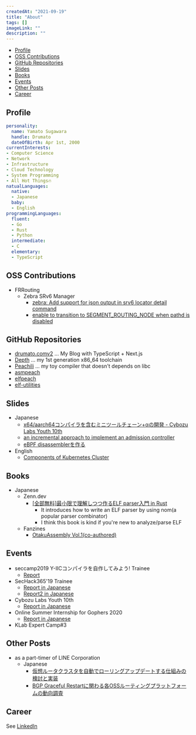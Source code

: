 ```yaml
---
createdAt: "2021-09-19"
title: "About"
tags: []
imageLink: ""
description: ""
---
```


- [Profile](#profile)
- [OSS Contributions](#oss-contributions)
- [GitHub Repositories](#github-repositories)
- [Slides](#slides)
- [Books](#books)
- [Events](#events)
- [Other Posts](#other-posts)
- [Career](#career)

## Profile

```yaml
personality:
  name: Yamato Sugawara
  handle: Drumato
  dateOfBirth: Apr 1st, 2000
currentInterests:
- Computer Science
- Network
- Infrastructure
- Cloud Technology
- System Programming
- All Hot Things🔥
natualLanguages:
  native:
  - Japanese
  baby:
  - English
programmingLanguages:
  fluent:
  - Go
  - Rust
  - Python
  intermediate:
  - C
  elementary:
  - TypeScript
```

## OSS Contributions

- FRRouting
  - Zebra SRv6 Manager
    - [zebra: Add support for json output in srv6 locator detail command](https://github.com/FRRouting/frr/pull/9899)
    - [enable to transition to SEGMENT_ROUTING_NODE when pathd is disabled](https://github.com/FRRouting/frr/pull/10350)

## GitHub Repositories

- [drumato.comv2](https://github.com/Drumato/drumato.comv2) ... My Blog with TypeScript + Next.js
- [Depth](https://github.com/Drumato/Depth) ... my 1st generation x86_64 toolchain
- [Peachili](https://github.com/Drumato/Peachili) ... my toy compiler that doesn't depends on libc
- [asmpeach](https://github.com/Drumato/asmpeach)
- [elfpeach](https://github.com/Drumato/elfpeach)
- [elf-utilities](https://github.com/Drumato/elf-utilities)

## Slides

- Japanese
  - [x64/aarch64コンパイラを含むミニツールチェーン+αの開発 - Cybozu Labs Youth 10th](https://speakerdeck.com/drumato/cybozu-labs-youth-10th)
  - [an incremental approach to implement an admission controller](https://speakerdeck.com/drumato/an-incremental-approach-to-implement-an-admission-controller)
  - [eBPF disassemblerを作る](https://speakerdeck.com/drumato/writing-an-experimental-ebpf-disassembler)
- English
  - [Components of Kubernetes Cluster](https://speakerdeck.com/drumato/components-of-kubernetes-cluster)

## Books

- Japanese
  - Zenn.dev
    - [[全部無料]最小限で理解しつつ作るELF parser入門 in Rust](https://zenn.dev/drumato/books/afc3e00a4c7f1d)
      - It introduces how to write an ELF parser by using nom(a popular parser combinator)
      - I think this book is kind if you're new to analyze/parse ELF
  - Fanzines
    - [OtakuAssembly Vol.1(co-authored)](https://booth.pm/ja/items/1578084)

## Events

- seccamp2019 Y-ⅡCコンパイラを自作してみよう! Trainee
  - [Report](https://www.drumato.com/ja/posts/c-compiler-at-seccamp2019/)
- SecHack365'19 Trainee
  - [Report in Japanese](https://www.drumato.com/ja/posts/execution-program-infra-at-sechack365/)
  - [Report2 in Japanese](https://www.drumato.com/ja/posts/execution-program-infra-in-rust/)
- Cybozu Labs Youth 10th
  - [Report in Japanese](https://www.drumato.com/ja/posts/cybozu-labs-youth-10th/)
- Online Summer Internship for Gophers 2020
  - [Report in Japanese](https://www.drumato.com/ja/posts/online-summer-internship-for-gophers-2020/)
- KLab Expert Camp#3

## Other Posts

- as a part-timer of LINE Corporation
  - Japanese
    - [仮想ルータクラスタを自動でローリングアップデートする仕組みの検討と実装](https://engineering.linecorp.com/ja/blog/rollingupdate-vrouter-cluster/)
    - [BGP Graceful Restartに関わる各OSSルーティングプラットフォームの動向調査](https://engineering.linecorp.com/ja/blog/oss-routing-platform-involved-in-bgp-graceful-restart/)

## Career

See [LinkedIn](https://www.linkedin.com/in/drumato/)  
